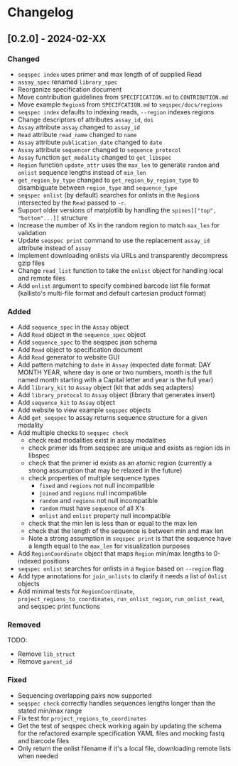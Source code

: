 # Changelog

## [0.2.0] - 2024-02-XX

### Changed

- `seqspec index` uses primer and max length of of supplied Read
- `assay_spec` renamed `library_spec`
- Reorganize specification document
- Move contribution guidelines from `SPECIFICATION.md` to `CONTRIBUTION.md`
- Move example `Region`s from `SPECIFCATION.md` to `seqspec/docs/regions`
- `seqspec index` defaults to indexing reads, `--region` indexes regions
- Change descriptors of attributes `assay_id`, `doi`
- `Assay` attribute `assay` changed to `assay_id`
- `Read` attribute `read_name` changed to `name`
- `Assay` attribute `publication_date` changed to `date`
- `Assay` attribute `sequencer` changed to `sequence_protocol`
- `Assay` function `get_modality` changed to `get_libspec`
- `Region` function `update_attr` uses the `max_len` to generate `random` and `onlist` sequence lengths instead of `min_len`
- `get_region_by_type` changed to `get_region_by_region_type` to disambiguate between `region_type` and `sequence_type`
- `seqspec onlist` (by default) searches for onlists in the `Region`s intersected by the `Read` passed to `-r`.
- Support older versions of matplotlib by handling the `spines[["top", "bottom"...]]` structure
- Increase the number of Xs in the random region to match `max_len` for validation
- Update `seqspec print` command to use the replacement `assay_id` attribute instead of `assay`
- Implement downloading onlists via URLs and transparently decompress gzip files
- Change `read_list` function to take the `onlist` object for handling local and remote files
- Add `onlist` argument to specify combined barcode list file format (kallisto's multi-file format and default cartesian product format)

### Added

- Add `sequence_spec` in the `Assay` object
- Add `Read` object in the `sequence_spec` object
- Add `sequence_spec` to the seqspec json schema
- Add `Read` object to specification document
- Add `Read` generator to website GUI
- Add pattern matching to `date` in `Assay` (expected date format: DAY MONTH YEAR, where day is one or two numbers, month is the full named month starting with a Capital letter and year is the full year)
- Add `library_kit` to `Assay` object (kit that adds seq adapters)
- Add `library_protocol` to `Assay` object (library that generates insert)
- Add `sequence_kit` to `Assay` object
- Add website to view example `seqspec` objects
- Add `get_seqspec` to assay returns sequence structure for a given modality
- Add multiple checks to `seqspec check`
  - check read modalities exist in assay modalities
  - check primer ids from seqspec are unique and exists as region ids in libspec
  - check that the primer id exists as an atomic region (currently a strong assumption that may be relaxed in the future)
  - check properties of multiple sequence types
    - `fixed` and `regions` not null incompatible
    - `joined` and `regions` null incompatible
    - `random` and `regions` not null incompatible
    - `random` must have `sequence` of all X's
    - `onlist` and `onlist` property null incompatible
  - check that the min len is less than or equal to the max len
  - check that the length of the sequence is between min and max len
  - Note a strong assumption in `seqspec print` is that the sequence have a length equal to the `max_len` for visualization purposes
- Add `RegionCoordinate` object that maps `Region` min/max lengths to 0-indexed positions
- `seqspec onlist` searches for onlists in a `Region` based on `--region` flag
- Add type annotations for `join_onlists` to clarify it needs a list of `Onlist` objects
- Add minimal tests for `RegionCoordinate`, `project_regions_to_coordinates`, `run_onlist_region`, `run_onlist_read`, and seqspec print functions

### Removed

TODO:

- Remove `lib_struct`
- Remove `parent_id`

### Fixed

- Sequencing overlapping pairs now supported
- `seqspec check` correctly handles sequences lengths longer than the stated min/max range
- Fix test for `project_regions_to_coordinates`
- Get the test of seqspec check working again by updating the schema for the refactored example specification YAML files and mocking fastq and barcode files
- Only return the onlist filename if it's a local file, downloading remote lists when needed
